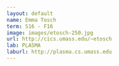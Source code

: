 ```yaml
---
layout: default
name: Emma Tosch
term: S16 - F16
image: images/etosch-250.jpg
url: http://cics.umass.edu/~etosch
lab: PLASMA
laburl: http://plasma.cs.umass.edu
---
```

